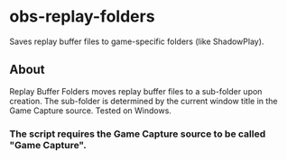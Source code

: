# obs-replay-folders
Saves replay buffer files to game-specific folders (like ShadowPlay).

## About

Replay Buffer Folders moves replay buffer files to a sub-folder upon creation. The sub-folder is determined by the current window title in the Game Capture source. Tested on Windows.

### The script requires the Game Capture source to be called "Game Capture".
